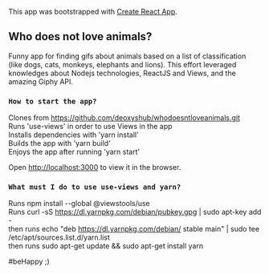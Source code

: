 This app was bootstrapped with [Create React App](https://github.com/facebook/create-react-app).

## Who does not love animals?

Funny app for finding gifs about animals based on a list of classification (like dogs, cats, monkeys, elephants and lions). This effort leveraged knowledges about Nodejs technologies, ReactJS and Views, and the amazing Giphy API.

### `How to start the app?`

Clones from https://github.com/deoxyshub/whodoesntloveanimals.git<br>
Runs 'use-views' in order to use Views in the app<br>
Installs dependencies with 'yarn install'<br>
Builds the app with 'yarn build'<br>
Enjoys the app after running 'yarn start'<br>

Open [http://localhost:3000](http://localhost:3000) to view it in the browser.

### `What must I do to use use-views and yarn?`

Runs npm install --global @viewstools/use<br>
Runs curl -sS https://dl.yarnpkg.com/debian/pubkey.gpg | sudo apt-key add -<br>
    then runs echo "deb https://dl.yarnpkg.com/debian/ stable main" | sudo tee /etc/apt/sources.list.d/yarn.list<br>
    then runs sudo apt-get update && sudo apt-get install yarn<br>

#beHappy ;)
